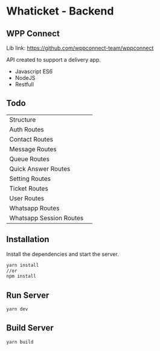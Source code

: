 # Whaticket - Backend

## WPP Connect

Lib link:
https://github.com/wppconnect-team/wppconnect

API created to support a delivery app.

-   Javascript ES6
-   NodeJS
-   Restfull

## Todo

|                         |     |
| ----------------------- | --- |
| Structure               |     |
| Auth Routes             |     |
| Contact Routes          |     |
| Message Routes          |     |
| Queue Routes            |     |
| Quick Answer Routes     |     |
| Setting Routes          |     |
| Ticket Routes           |     |
| User Routes             |     |
| Whatsapp Routes         |     |
| Whatsapp Session Routes |     |

## Installation

Install the dependencies and start the server.

```sh
yarn install
//or
npm install
```

## Run Server

```sh
yarn dev
```

## Build Server

```sh
yarn build
```
